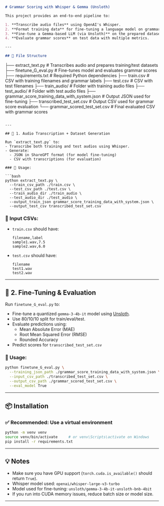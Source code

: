 ```markdown
# Grammar Scoring with Whisper & Gemma (Unsloth)

This project provides an end-to-end pipeline to:

1. **Transcribe audio files** using OpenAI's Whisper.
2. **Format training data** for fine-tuning a language model on grammar score prediction.
3. **Fine-tune a Gemma-based LLM (via Unsloth)** on the prepared dataset.
4. **Evaluate grammar scores** on test data with multiple metrics.

---

## 📁 File Structure

```
├── extract_text.py              # Transcribes audio and prepares training/test datasets
├── finetune_G_eval.py          # Fine-tunes model and evaluates grammar scores
├── requirements.txt            # Required Python dependencies
├── train.csv                   # CSV with training filenames and grammar labels
├── test.csv                    # CSV with test filenames
├── train_audio/                # Folder with training audio files
├── test_audio/                 # Folder with test audio files
├── grammar_score_training_data_with_system.json  # Output JSON used for fine-tuning
├── transcribed_test_set.csv    # Output CSV used for grammar score evaluation
└── grammar_scored_test_set.csv # Final evaluated CSV with grammar scores
```

---

## 🧠 1. Audio Transcription + Dataset Generation

Run `extract_text.py` to:
- Transcribe both training and test audios using Whisper.
- Generate:
  - JSON in ShareGPT format (for model fine-tuning)
  - CSV with transcriptions (for evaluation)

### 🔧 Usage:

```bash
python extract_text.py \
  --train_csv_path ./train.csv \
  --test_csv_path ./test.csv \
  --train_audio_dir ./train_audio \
  --test_audio_dir ./test_audio \
  --output_train_json grammar_score_training_data_with_system.json \
  --output_test_csv transcribed_test_set.csv
```

### 📝 Input CSVs:

- `train.csv` should have:
  ```
  filename,label
  sample1.wav,7.5
  sample2.wav,6.0
  ```
- `test.csv` should have:
  ```
  filename
  test1.wav
  test2.wav
  ```

---

## 🧪 2. Fine-Tuning & Evaluation

Run `finetune_G_eval.py` to:
- Fine-tune a quantized `gemma-3-4b-it` model using [Unsloth](https://github.com/unslothai/unsloth).
- Use 80/10/10 split for train/eval/test.
- Evaluate predictions using:
  - Mean Absolute Error (MAE)
  - Root Mean Squared Error (RMSE)
  - Rounded Accuracy
- Predict scores for `transcribed_test_set.csv`

### 🔧 Usage:

```bash
python finetune_G_eval.py \
  --training_json_path ./grammar_score_training_data_with_system.json \
  --input_csv_path ./transcribed_test_set.csv \
  --output_csv_path ./grammar_scored_test_set.csv \
  --eval_model True
```

---

## 📦 Installation

### ✅ Recommended: Use a virtual environment

```bash
python -m venv venv
source venv/bin/activate     # or venv\Scripts\activate on Windows
pip install -r requirements.txt
```

---

## 💡 Notes

- Make sure you have GPU support (`torch.cuda.is_available()` should return `True`).
- Whisper model used: `openai/whisper-large-v3-turbo`
- Model used for fine-tuning: `unsloth/gemma-3-4b-it-unsloth-bnb-4bit`
- If you run into CUDA memory issues, reduce batch size or model size.

---
